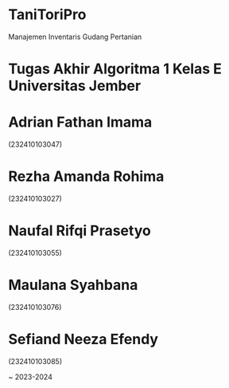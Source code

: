 # TaniToriPro
Manajemen Inventaris Gudang Pertanian 

# Tugas Akhir Algoritma 1 Kelas E Universitas Jember


# Adrian Fathan Imama
(232410103047)
# Rezha Amanda Rohima
(232410103027)
# Naufal Rifqi Prasetyo
(232410103055)
# Maulana Syahbana
(232410103076)
# Sefiand Neeza Efendy
(232410103085)

~ 2023-2024
